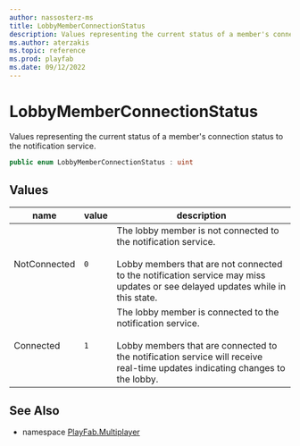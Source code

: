 ```yaml
---
author: nassosterz-ms
title: LobbyMemberConnectionStatus
description: Values representing the current status of a member's connection status to the notification service
ms.author: aterzakis
ms.topic: reference
ms.prod: playfab
ms.date: 09/12/2022
---
```


# LobbyMemberConnectionStatus

Values representing the current status of a member's connection status to the notification service.

```csharp
public enum LobbyMemberConnectionStatus : uint
```

## Values

| name | value | description |
| --- | --- | --- |
| NotConnected  | `0` | The lobby member is not connected to the notification service.<br/><br/> Lobby members that are not connected to the notification service may miss updates or see delayed updates while in this state.  |
| Connected | `1` | The lobby member is connected to the notification service.<br/><br/> Lobby members that are connected to the notification service will receive real-time updates indicating changes to the lobby. |

## See Also

* namespace [PlayFab.Multiplayer](../PlayFabMultiplayerSDK.md)

